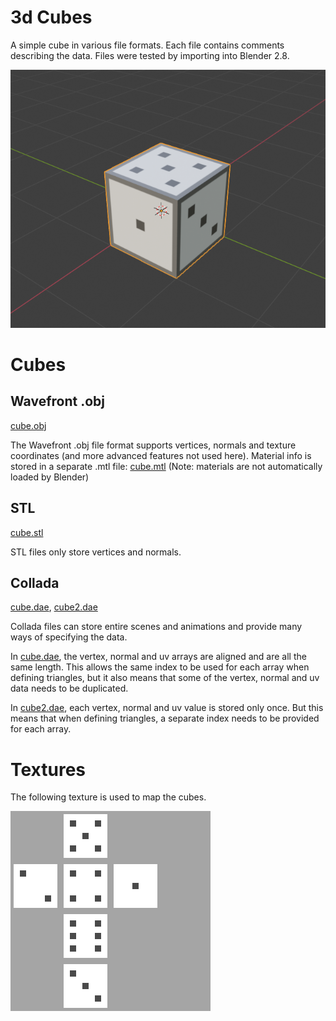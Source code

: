 # 3d Cubes

A simple cube in various file formats. Each file contains comments describing the data.
Files were tested by importing into Blender 2.8.

![Cube screenshot](cube-ss.png)

# Cubes

## Wavefront .obj

[cube.obj](cube.obj)

The Wavefront .obj file format supports vertices, normals and texture coordinates
(and more advanced features not used here).
Material info is stored in a separate .mtl file: [cube.mtl](cube.mtl)
(Note: materials are not automatically loaded by Blender)

## STL

[cube.stl](cube.stl)

STL files only store vertices and normals.

## Collada

[cube.dae](cube.dae),  [cube2.dae](cube2.dae)

Collada files can store entire scenes and animations and provide many ways of specifying the data.

In [cube.dae](cube.dae), the vertex, normal and uv arrays are aligned and are all the same length.
This allows the same index to be used for each array when defining triangles, but it also
means that some of the vertex, normal and uv data needs to be duplicated.

In [cube2.dae](cube2.dae), each vertex, normal and uv value is stored only once.
But this means that when defining triangles, a separate index needs to be provided for each array.

# Textures

The following texture is used to map the cubes.

![Cube texture](cube-tex.png)
